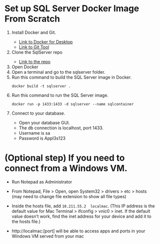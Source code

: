 # Set up SQL Server Docker Image From Scratch

<ol>

<li> Install Docker and Git. </li>

- [Link to Docker for Desktop](https://docs.docker.com/desktop/install/mac-install/)
- [Link to Git Tool](https://git-scm.com/downloads)

<li> Clone the SqlServer repo </li>

- [Link to the repo](https://github.com/theonlyjesus/sqlserver)

<li>Open Docker</li>

<li>Open a terminal and go to the sqlserver folder.</li>

<li>Run this command to build the SQL Server image in Docker.</li>

`docker build -t sqlserver .`

<li>Run this command to run the SQL Server image.</li>

`docker run -p 1433:1433 -d sqlserver --name sqlcontainer`

<li>Connect to your database.</li>

- Open your database GUI.
- The db connection is localhost, port 1433.
- Username is sa
- Password is Appl3s123

</ol>

# (Optional step) If you need to connect from a Windows VM.

- Run Notepad as Administrator

- From Notepad, File > Open, open System32 > drivers > etc > hosts (may need to change file extension to show all file types)

- Inside the hosts file, add `10.211.55.2  localmac`. (This IP address is the default value for Mac Terminal > ifconfig > vnic0 > inet. If the default value doesn’t work, find the inet address for your device and add it to the hosts file.)

- http://localmac:[port] will be able to access apps and ports in your Windows VM served from your mac
